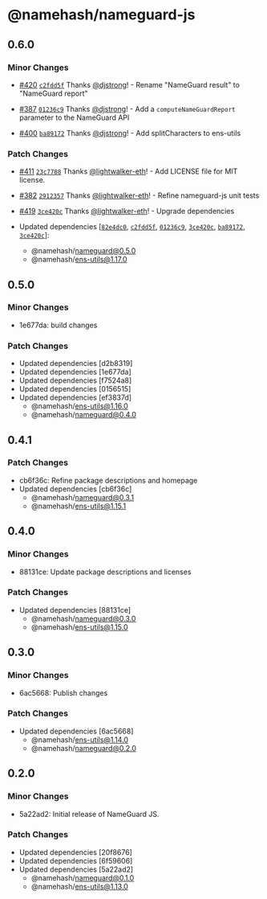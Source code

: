 # @namehash/nameguard-js

## 0.6.0

### Minor Changes

- [#420](https://github.com/namehash/namekit/pull/420) [`c2fdd5f`](https://github.com/namehash/namekit/commit/c2fdd5f83bc575bd1c7632503cc4da9d87c9da1a) Thanks [@djstrong](https://github.com/djstrong)! - Rename "NameGuard result" to "NameGuard report"

- [#387](https://github.com/namehash/namekit/pull/387) [`01236c9`](https://github.com/namehash/namekit/commit/01236c9e547cb0820b682c7064d73f85942698ae) Thanks [@djstrong](https://github.com/djstrong)! - Add a `computeNameGuardReport` parameter to the NameGuard API

- [#400](https://github.com/namehash/namekit/pull/400) [`ba89172`](https://github.com/namehash/namekit/commit/ba89172f2d22fbb5a32f7b1939926d5e89f3b2cd) Thanks [@djstrong](https://github.com/djstrong)! - Add splitCharacters to ens-utils

### Patch Changes

- [#411](https://github.com/namehash/namekit/pull/411) [`23c7788`](https://github.com/namehash/namekit/commit/23c77885ddaa31159abd6854932876035805d739) Thanks [@lightwalker-eth](https://github.com/lightwalker-eth)! - Add LICENSE file for MIT license.

- [#382](https://github.com/namehash/namekit/pull/382) [`2912357`](https://github.com/namehash/namekit/commit/2912357ec2167ef50469f0b287d562051e20a870) Thanks [@lightwalker-eth](https://github.com/lightwalker-eth)! - Refine nameguard-js unit tests

- [#419](https://github.com/namehash/namekit/pull/419) [`3ce420c`](https://github.com/namehash/namekit/commit/3ce420ce297392f0285265fed01bd8abf2a68313) Thanks [@lightwalker-eth](https://github.com/lightwalker-eth)! - Upgrade dependencies

- Updated dependencies [[`82e4dc0`](https://github.com/namehash/namekit/commit/82e4dc044ef9ccf8d44bc0617e3a77f9d7a94ca8), [`c2fdd5f`](https://github.com/namehash/namekit/commit/c2fdd5f83bc575bd1c7632503cc4da9d87c9da1a), [`01236c9`](https://github.com/namehash/namekit/commit/01236c9e547cb0820b682c7064d73f85942698ae), [`3ce420c`](https://github.com/namehash/namekit/commit/3ce420ce297392f0285265fed01bd8abf2a68313), [`ba89172`](https://github.com/namehash/namekit/commit/ba89172f2d22fbb5a32f7b1939926d5e89f3b2cd), [`3ce420c`](https://github.com/namehash/namekit/commit/3ce420ce297392f0285265fed01bd8abf2a68313)]:
  - @namehash/nameguard@0.5.0
  - @namehash/ens-utils@1.17.0

## 0.5.0

### Minor Changes

- 1e677da: build changes

### Patch Changes

- Updated dependencies [d2b8319]
- Updated dependencies [1e677da]
- Updated dependencies [f7524a8]
- Updated dependencies [0156515]
- Updated dependencies [ef3837d]
  - @namehash/ens-utils@1.16.0
  - @namehash/nameguard@0.4.0

## 0.4.1

### Patch Changes

- cb6f36c: Refine package descriptions and homepage
- Updated dependencies [cb6f36c]
  - @namehash/nameguard@0.3.1
  - @namehash/ens-utils@1.15.1

## 0.4.0

### Minor Changes

- 88131ce: Update package descriptions and licenses

### Patch Changes

- Updated dependencies [88131ce]
  - @namehash/nameguard@0.3.0
  - @namehash/ens-utils@1.15.0

## 0.3.0

### Minor Changes

- 6ac5668: Publish changes

### Patch Changes

- Updated dependencies [6ac5668]
  - @namehash/ens-utils@1.14.0
  - @namehash/nameguard@0.2.0

## 0.2.0

### Minor Changes

- 5a22ad2: Initial release of NameGuard JS.

### Patch Changes

- Updated dependencies [20f8676]
- Updated dependencies [6f59606]
- Updated dependencies [5a22ad2]
  - @namehash/nameguard@0.1.0
  - @namehash/ens-utils@1.13.0
